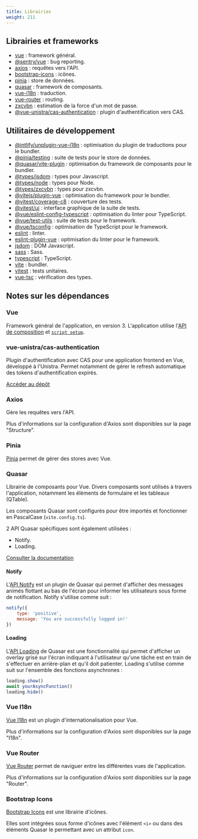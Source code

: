 ```yaml
---
title: Librairies
weight: 211
---
```


## Librairies et frameworks

- [vue](https://www.npmjs.com/package/vue) : framework général.
- [@sentry/vue](https://www.npmjs.com/package/@sentry/vue) : bug reporting.
- [axios](https://www.npmjs.com/package/axios) : requêtes vers l'API.
- [bootstrap-icons](https://www.npmjs.com/package/bootstrap-icons) : icônes.
- [pinia](https://www.npmjs.com/package/pinia) : store de données.
- [quasar](https://www.npmjs.com/package/quasar) : framework de composants.
- [vue-i18n](https://www.npmjs.com/package/vue-i18n) : traduction.
- [vue-router](https://www.npmjs.com/package/vue-router) : routing.
- [zxcvbn](https://www.npmjs.com/package/zxcvbn) : estimation de la force d'un mot de passe.
- [@vue-unistra/cas-authentication](https://git.unistra.fr/vue-unistra/cas-authentication) : plugin d'authentification vers CAS.

## Utilitaires de développement

- [@intlify/unplugin-vue-i18n](https://www.npmjs.com/package/@intlify/unplugin-vue-i18n) : optimisation du plugin de traductions pour le bundler.
- [@pinia/testing](https://www.npmjs.com/package/@pinia/testing) : suite de tests pour le store de données.
- [@quasar/vite-plugin](https://www.npmjs.com/package/@quasar/vite-plugin) : optimisation du framework de composants pour le bundler.
- [@types/jsdom](https://www.npmjs.com/package/@types/jsdom) : types pour Javascript.
- [@types/node](https://www.npmjs.com/package/@types/node) : types pour Node.
- [@types/zxcvbn](https://www.npmjs.com/package/@types/zxcvbn) : types pour zxcvbn.
- [@vitejs/plugin-vue](https://www.npmjs.com/package/@vitejs/plugin-vue) : optimisation du framework pour le bundler.
- [@vitest/coverage-c8](https://www.npmjs.com/package/@vitest/coverage-c8) : couverture des tests.
- [@vitest/ui](https://www.npmjs.com/package/@vitest/ui) : interface graphique de la suite de tests.
- [@vue/eslint-config-typescript](https://www.npmjs.com/package/@vue/eslint-config-typescript) : optimisation du linter pour TypeScript.
- [@vue/test-utils](https://www.npmjs.com/package/@vue/test-utils) : suite de tests pour le framework.
- [@vue/tsconfig](https://www.npmjs.com/package/@vue/tsconfig) : optimisation de TypeScript pour le framework.
- [eslint](https://www.npmjs.com/package/eslint) : linter.
- [eslint-plugin-vue](https://www.npmjs.com/package/eslint-plugin-vue) : optimisation du linter pour le framework.
- [jsdom](https://www.npmjs.com/package/jsdom) : DOM Javascript.
- [sass](https://www.npmjs.com/package/sass) : Sass.
- [typescript](https://www.npmjs.com/package/typescript) : TypeScript.
- [vite](https://www.npmjs.com/package/vite) : bundler.
- [vitest](https://www.npmjs.com/package/vitest) : tests unitaires.
- [vue-tsc](https://www.npmjs.com/package/vue-tsc) : vérification des types.

## Notes sur les dépendances

### Vue

Framework général de l'application, en version 3. 
L'application utilise l'[API de composition](https://vuejs.org/guide/introduction.html#api-styles) et [`script setup`](https://vuejs.org/api/sfc-script-setup.html).

### vue-unistra/cas-authentication

Plugin d'authentification avec CAS pour une application frontend en Vue, développé à l'Unistra.
Permet notamment de gérer le refresh automatique des tokens d'authentification expirés.

[Accéder au dépôt](https://git.unistra.fr/vue-unistra/cas-authentication)

### Axios

Gère les requêtes vers l'API. 

Plus d'informations sur la configuration d'Axios sont disponibles sur la page "Structure".

### Pinia

[Pinia](https://pinia.vuejs.org/) permet de gérer des stores avec Vue.

### Quasar

Librairie de composants pour Vue. Divers composants sont utilisés à travers l'application, notamment les éléments de formulaire et les tableaux (QTable).

Les composants Quasar sont configurés pour être importés et fonctionner en PascalCase (`vite.config.ts`).

2 API Quasar spécifiques sont également utilisées :
- Notify.
- Loading.

[Consulter la documentation](https://quasar.dev/docs)

#### Notify

L'[API Notify](https://quasar.dev/quasar-plugins/notify#notify-api) est un plugin de Quasar qui permet d'afficher des messages animés flottant au bas de l'écran pour informer les utilisateurs sous forme de notification. Notify s'utilise comme suit : 

```js
notify({
    type: 'positive',
    message: 'You are successfully logged in!'
})
```

#### Loading

L'[API Loading](https://quasar.dev/quasar-plugins/loading#loading-api) de Quasar est une fonctionnalité qui permet d'afficher un overlay grisé sur l'écran indiquant à l'utilisateur qu'une tâche est en train de s'effectuer en arrière-plan et qu'il doit patienter. Loading s'utilise comme suit sur l'ensemble des fonctions asynchrones : 

```js
loading.show()
await yourAsyncFunction()
loading.hide()
```

### Vue I18n

[Vue I18n](https://vue-i18n.intlify.dev/) est un plugin d'internationalisation pour Vue.

Plus d'informations sur la configuration d'Axios sont disponibles sur la page "I18n".

### Vue Router

[Vue Router](https://router.vuejs.org/) permet de naviguer entre les différentes vues de l'application.

Plus d'informations sur la configuration d'Axios sont disponibles sur la page "Router".

### Bootstrap Icons

[Bootstrap Icons](https://icons.getbootstrap.com/) est une librairie d'icônes.

Elles sont intégrées sous forme d'icônes avec l'élément `<i>` ou dans des éléments Quasar le permettant avec un attribut `icon`.
